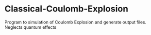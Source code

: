 # Classical-Coulomb-Explosion
Program to simulation of Coulomb Explosion and generate output files. Neglects quantum effects
